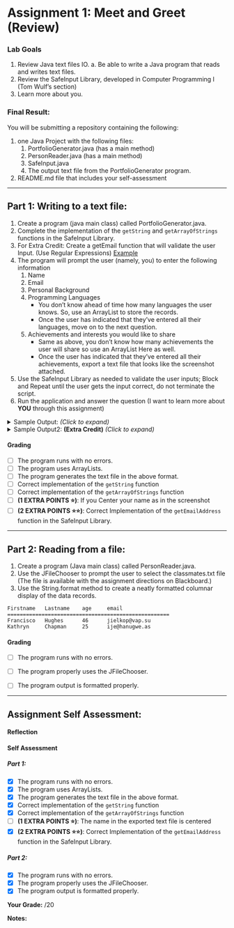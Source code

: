 # Assignment 1: Meet and Greet (Review)
<!-- 🚀🚀🚀🚀 SCROLL DOWN AND FILL OUT THE SELF EVALUATION SECTION 🚀🚀🚀🚀 -->

<!--⬇⬇⬇⬇⬇⬇ DO NOT MODIFY THIS SECTION ⬇⬇⬇⬇⬇⬇ -->
### Lab Goals
1. Review Java text files IO.
a. Be able to write a Java program that reads and writes text files.
2. Review the SafeInput Library, developed in Computer Programming I (Tom Wulf’s section)
3. Learn more about you.
### Final Result:
You will be submitting a repository containing the following:
1. one Java Project with the following files:
    1. PortfolioGenerator.java (has a main method)
    2. PersonReader.java (has a main method)
    3. SafeInput.java
    4. The output text file from the PortfolioGenerator program.
2. README.md file that includes your self-assessment
----

## Part 1: Writing to a text file:

1. Create a program (java main class) called PortfolioGenerator.java.
1. Complete the implementation of the `getString` and `getArrayOfStrings` functions in the SafeInput Library.
1. For Extra Credit: Create a getEmail function that will validate the user Input. (Use Regular Expressions) [Example](https://howtodoinjava.com/regex/java-regex-validate-email-address/)
2. The program will prompt the user (namely, you) to enter the following information
    1. Name
    2. Email
    3. Personal Background
    4. Programming Languages
        - You don’t know ahead of time how many languages the user knows. So, use an ArrayList to store the records.
        - Once the user has indicated that they’ve entered all their languages, move on
to the next question.
    5. Achievements and interests you would like to share
        - Same as above, you don’t know how many achievements the user will share so
use an ArrayList Here as well.
        - Once the user has indicated that they’ve entered all their achievements, export
a text file that looks like the screenshot attached.
3. Use the SafeInput Library as needed to validate the user inputs; Block and Repeat until
the user gets the input correct, do not terminate the script.
4. Run the application and answer the question (I want to learn more about **YOU** through this
assignment)


<details>
    <summary>Sample Output: <i>(Click to expand)</i></summary>
    
    ```
    ****************************************************
    Yahya Gilany
    ****************************************************

    email: Yahya.Gilany@uc.edu

    ** Personal Background:
    ------------------------
    I'm a UC Alumni, graduated with BS and MS in 
    IT - software development. I work for UC as the 
    lead software developer at the Information
    Technology Solutions Center (ITSC).

    ** Programming Languages:
    -------------------------
    1. Java
    2. JavaScript
    3. Python
    4. C#
    5. C++
    6. C
    7. Matlab
    8. SQL (is it a Programming Language?)

    ** Achievements and Things I would like to share:
    -------------------------------------------------
    1. I built a home studio to make this class's videos! YES, I am very excited to be teaching this.
    2. Traveled Recently to Las Vegas to present the work we did at ITSC at the Autodesk Univeristy Conference.

    ****************************************************
    ```
</details>



<details>
    <summary>Sample Output2: <b>(Extra Credit)</b>  <i>(Click to expand)</i></summary>
    
    ```
    ****************************************************
    **                  Yahya Gilany                  **
    ****************************************************

    email: Yahya.Gilany@uc.edu

    ** Personal Background:
    ------------------------
    I'm a UC Alumni, graduated with BS and MS in 
    IT - software development. I work for UC as the 
    lead software developer at the Information
    Technology Solutions Center (ITSC).

    ** Programming Languages:
    -------------------------
    1. Java
    2. JavaScript
    3. Python
    ...
    ```
</details>

#### Grading
- [ ] The program runs with no errors.
- [ ] The program uses ArrayLists.
- [ ] The program generates the text file in the above format.
- [ ] Correct implementation of the `getString` function
- [ ] Correct implementation of the `getArrayOfStrings` function
- [ ] **(1 EXTRA POINTS ⭐)**: If you Center your name as in the screenshot
- [ ] **(2 EXTRA POINTS ⭐⭐)**: Correct Implementation of the `getEmailAddress` function in the SafeInput Library.
----

## Part 2: Reading from a file:


1. Create a program (Java main class) called PersonReader.java.
2. Use the JFileChooser to prompt the user to select the classmates.txt file (The file is
available with the assignment directions on Blackboard.)
3. Use the String.format method to create a neatly formatted columnar display of the data
records.
```
Firstname   Lastname    age     email
====================================================
Francisco   Hughes      46      jielkop@vap.su
Kathryn     Chapman     25      ije@hanugwe.as
```


#### Grading
- [ ] The program runs with no errors.
- [ ] The program properly uses the JFileChooser.
- [ ] The program output is formatted properly.


<!--⬆⬆⬆⬆⬆⬆ DO NOT MODIFY THIS SECTION ⬆⬆⬆⬆⬆⬆ -->
 -----
 
## Assignment Self Assessment:
#### Reflection
[//]: <> (share your thoughts on the assignment, things you learnt and would like to remember when you look back at this assignment)


#### Self Assessment
##### Part 1:
- [x] The program runs with no errors.
- [x] The program uses ArrayLists.
- [x] The program generates the text file in the above format.
- [x] Correct implementation of the `getString` function
- [x] Correct implementation of the `getArrayOfStrings` function
- [ ] **(1 EXTRA POINTS ⭐)**: The name in the exported text file is centered
- [x] **(2 EXTRA POINTS ⭐⭐)**: Correct Implementation of the `getEmailAddress` function in the SafeInput Library.

##### Part 2:
- [x] The program runs with no errors.
- [x] The program properly uses the JFileChooser.
- [x] The program output is formatted properly.

**Your Grade:**  /20

**Notes:**
